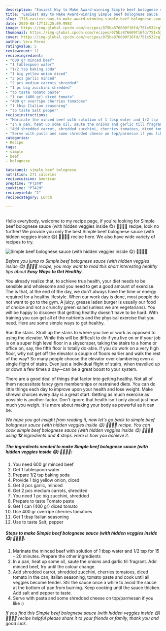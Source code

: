 ```yaml
---
description: "Easiest Way to Make Award-winning Simple beef bolognese sauce (with hidden veggies inside 😋) 🥕🍝🥫🍅"
title: "Easiest Way to Make Award-winning Simple beef bolognese sauce (with hidden veggies inside 😋) 🥕🍝🥫🍅"
slug: 1716-easiest-way-to-make-award-winning-simple-beef-bolognese-sauce-with-hidden-veggies-inside
date: 2020-08-17T13:25:09.998Z
image: https://img-global.cpcdn.com/recipes/075ba876609f16fd/751x532cq70/simple-beef-bolognese-sauce-with-hidden-veggies-inside-😋-🥕🍝🥫🍅-recipe-main-photo.jpg
thumbnail: https://img-global.cpcdn.com/recipes/075ba876609f16fd/751x532cq70/simple-beef-bolognese-sauce-with-hidden-veggies-inside-😋-🥕🍝🥫🍅-recipe-main-photo.jpg
cover: https://img-global.cpcdn.com/recipes/075ba876609f16fd/751x532cq70/simple-beef-bolognese-sauce-with-hidden-veggies-inside-😋-🥕🍝🥫🍅-recipe-main-photo.jpg
author: Vera Perez
ratingvalue: 5
reviewcount: 11
recipeingredient:
- "600 gr minced beef"
- "1 tablespoon water"
- "1/2 tsp baking soda"
- "1 big yellow onion diced"
- "3 pcs garlic minced"
- "2 pcs medium carrots shredded"
- "1 pc big zucchini shredded"
- "to taste Tomato paste"
- "1 can (400 gr) diced tomato"
- "400 gr overripe cherries tomatoes"
- "1 tbsp Italian seasoning"
- "to taste Salt pepper"
recipeinstructions:
- "Marinate the minced beef with solution of 1 tbsp water and 1/2 tsp for 15 - 20 minutes. Prepare the other ingredients"
- "In a pan, heat up some oil, saute the onions and garlic till fragrant. Add minced beef, fry until the colour change."
- "Add shredded carrot, shredded zucchini, cherries tomatoes, diced tomato in the can, italian seasoning, tomato paste and cook until all veggies become tender. Stir the sauce once a while to avoid the sauce at the bottom of pan from burning. Keep cooking until the sauce thicken. Add salt and pepper to taste."
- "Serve with pasta and some shredded cheese on top/parmesan if you like :)"
categories:
- Recipe
tags:
- simple
- beef
- bolognese

katakunci: simple beef bolognese 
nutrition: 271 calories
recipecuisine: American
preptime: "PT24M"
cooktime: "PT42M"
recipeyield: "2"
recipecategory: Lunch

---
```

<br>
Hello everybody, welcome to my recipe page, if you're looking for Simple beef bolognese sauce (with hidden veggies inside 😋) 🥕🍝🥫🍅 recipe, look no further! We provide you only the best Simple beef bolognese sauce (with hidden veggies inside 😋) 🥕🍝🥫🍅 recipe here. We also have wide variety of recipes to try.
<br>


![Simple beef bolognese sauce (with hidden veggies inside 😋) 🥕🍝🥫🍅](https://img-global.cpcdn.com/recipes/075ba876609f16fd/751x532cq70/simple-beef-bolognese-sauce-with-hidden-veggies-inside-😋-🥕🍝🥫🍅-recipe-main-photo.jpg)

<i>Before you jump to Simple beef bolognese sauce (with hidden veggies inside 😋) 🥕🍝🥫🍅 recipe, you may want to read this short interesting healthy tips about <strong>Easy Ways to Get Healthy</strong>.</i>

You already realize that, to achieve true health, your diet needs to be sensible and wholesome and you need to get a good amount of exercise. The  is that, at the end of the day, we don't always have the time or energy required for a healthy lifestyle. When our work day is done, most people do not want to go to the gym. A juicy, grease laden burger is usually our food of choice and not a crunchy green salad (unless we are vegetarians). You will be happy to discover that getting healthy doesn't have to be hard. With training you can get all of the nutrients and the physical exercise that you need. Here are some simple ways to get healthy.

Run the stairs. Stroll up the stairs to where you live or work as opposed to using the elevator. While this will be difficult to do if you live on or if your job is on a super high level floor in a skyscraper, taking the stairs to a home or office on, say, the fifth floor is totally do-able. If you do work on a very high floor, why not get off the elevator a couple of floors earlier and walk the rest of the way? So many people choose the elevator over clambering even a single flight of stairs. Even just a individual flight of stairs, when travelled up or down a few times a day--can be a great boost to your system. 

There are a good deal of things that factor into getting healthy. Not all of them necessitate fancy gym memberships or restrained diets. You can do little things each day to improve upon your health and lose weight. Make shrewd choices every day is a great start. Getting as much exercise as possible is another factor. Don't ignore that health isn't only about just how much you weigh. It is more about making your body as powerful as it can be. 


<i>We hope you got insight from reading it, now let's go back to simple beef bolognese sauce (with hidden veggies inside 😋) 🥕🍝🥫🍅 recipe. You can cook simple beef bolognese sauce (with hidden veggies inside 😋) 🥕🍝🥫🍅 using <strong>12</strong> ingredients and <strong>4</strong> steps. Here is how you achieve it.
</i>

##### The ingredients needed to make Simple beef bolognese sauce (with hidden veggies inside 😋) 🥕🍝🥫🍅:

1. You need 600 gr minced beef
1. Get 1 tablespoon water
1. Prepare 1/2 tsp baking soda
1. Provide 1 big yellow onion, diced
1. Get 3 pcs garlic, minced
1. Get 2 pcs medium carrots, shredded
1. You need 1 pc big zucchini, shredded
1. Prepare to taste Tomato paste
1. Get 1 can (400 gr) diced tomato
1. Use 400 gr overripe cherries tomatoes
1. Get 1 tbsp Italian seasoning
1. Use to taste Salt, pepper


##### Steps to make Simple beef bolognese sauce (with hidden veggies inside 😋) 🥕🍝🥫🍅:

1. Marinate the minced beef with solution of 1 tbsp water and 1/2 tsp for 15 - 20 minutes. Prepare the other ingredients
1. In a pan, heat up some oil, saute the onions and garlic till fragrant. Add minced beef, fry until the colour change.
1. Add shredded carrot, shredded zucchini, cherries tomatoes, diced tomato in the can, italian seasoning, tomato paste and cook until all veggies become tender. Stir the sauce once a while to avoid the sauce at the bottom of pan from burning. Keep cooking until the sauce thicken. Add salt and pepper to taste.
1. Serve with pasta and some shredded cheese on top/parmesan if you like :)


<i>If you find this Simple beef bolognese sauce (with hidden veggies inside 😋) 🥕🍝🥫🍅 recipe helpful please share it to your friends or family, thank you and good luck.</i>
